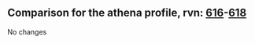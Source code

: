 ## Comparison for the athena profile, rvn: [616](https://github.com/PRO100KatYT/FortniteProfileRevisions/tree/main/profiles/athena/616%20athena.json)-[618](https://github.com/PRO100KatYT/FortniteProfileRevisions/tree/main/profiles/athena/618%20athena.json)

No changes
